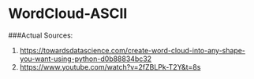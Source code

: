 # WordCloud-ASCII

###Actual Sources:
1. https://towardsdatascience.com/create-word-cloud-into-any-shape-you-want-using-python-d0b88834bc32
2. https://www.youtube.com/watch?v=2fZBLPk-T2Y&t=8s
